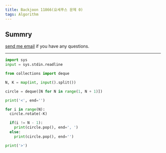 ```yaml
---
title: Backjoon 11866(요세푸스 문제 0)
tags: Algorithm
---
```


## Summry

[send me email](mailto:jewel7492@gmail.com) if you have any questions.

<!--more-->

---

```python
import sys
input = sys.stdin.readline

from collections import deque

N, K = map(int, input().split())

circle = deque([N for N in range(1, N + 1)])

print('<', end='')

for i in range(N):
  circle.rotate(-K)

  if(i != N - 1):
    print(circle.pop(), end=', ')
  else:
    print(circle.pop(), end='')

print('>')
```
